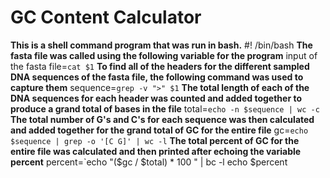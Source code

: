 # GC Content Calculator
**This is a shell command program that was run in bash.**
#! /bin/bash
**The fasta file was called using the following variable for the program**
input of the fasta file=`cat $1`
**To find all of the headers for the different sampled DNA sequences of the fasta file, the following command was used to capture them**
sequence=`grep -v ">" $1`
**The total length of each of the DNA sequences for each header was counted and added together to produce a grand total of bases in the file**
total=`echo -n $sequence | wc -c` 
**The total number of G's and C's for each sequence was then calculated and added together for the grand total of GC for the entire file**
gc=`echo $sequence | grep -o '[C G]' | wc -l`
**The total percent of GC for the entire file was calculated and then printed after echoing the variable percent**
percent=`echo "($gc / $total) * 100 " | bc -l
echo $percent
